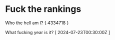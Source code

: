 # Fuck the rankings

Who the hell am I?
{ 4334718 }

What fucking year is it?
[ 2024-07-23T00:30:00Z ]
